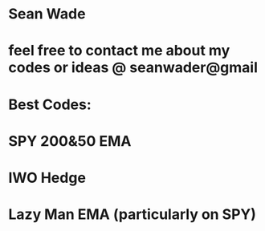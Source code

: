# Sean Wade
# feel free to contact me about my codes or ideas @ seanwader@gmail
# Best Codes:
#      SPY 200&50 EMA
#      IWO Hedge
#      Lazy Man EMA (particularly on SPY)
